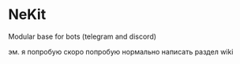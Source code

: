 # NeKit
Modular base for bots (telegram and discord)

эм. я попробую скоро попробую нормально написать раздел wiki
